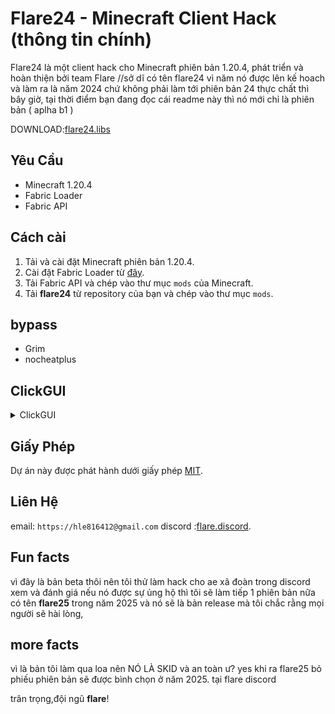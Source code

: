 # Flare24 - Minecraft Client Hack (thông tin chính)

Flare24 là một client hack cho Minecraft phiên bản 1.20.4,
phát triển và hoàn thiện bởi team Flare 
//sở dĩ có tên flare24 vì năm nó được 
lên kế hoach và làm ra là năm 2024 chứ
 không phải làm tới phiên bản 24 thực
chất thì bây giờ, tại thời điểm bạn
đang đọc cái readme này thì nó mới
chỉ là phiên bản ( aplha b1 ) 

DOWNLOAD:[flare24.libs](https://github.com/joeindev/flare24/blob/main/lib/flare24.jar)
## Yêu Cầu

- Minecraft 1.20.4
- Fabric Loader
- Fabric API

## Cách cài

1. Tải và cài đặt Minecraft phiên bản 1.20.4.
2. Cài đặt Fabric Loader từ [đây](https://fabricmc.net/use/).
3. Tải Fabric API và chép vào thư mục `mods` của Minecraft.
4. Tải **flare24** từ repository của bạn và chép vào thư mục `mods`.

## bypass

- Grim
- nocheatplus

## ClickGUI

<details>
  <summary>ClickGUI</summary>
  <img src="image.png" alt="Flare24 GUI">
</details>

## Giấy Phép

Dự án này được phát hành dưới giấy phép [MIT](https://opensource.org/licenses/MIT).

## Liên Hệ
email: `https://hle816412@gmail.com`
discord :[flare.discord](https://discord.gg/Wtv9D8TdsJ).

## Fun facts
vì đây là bản beta thôi nên tôi thử làm hack cho ae xã đoàn trong discord xem và đánh giá nếu nó được
 sự ủng hộ thì tôi sẽ làm tiếp 1 phiên bản nữa có tên **flare25** trong năm 2025 và nó sẽ là bản release
 mà tôi chắc rằng mọi người sẽ hài lòng,

## more facts
vì là bản tôi làm qua loa nên NÓ LÀ SKID và an toàn ư? yes 
khi ra flare25 
bỏ phiếu phiên bản sẽ được bình chọn ở năm 2025. tại flare discord

trân trọng,đội ngũ **flare**!
